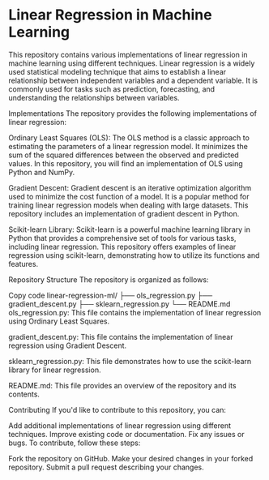# Linear Regression in Machine Learning
This repository contains various implementations of linear regression in machine learning using different techniques. Linear regression is a widely used statistical modeling technique that aims to establish a linear relationship between independent variables and a dependent variable. It is commonly used for tasks such as prediction, forecasting, and understanding the relationships between variables.

Implementations
The repository provides the following implementations of linear regression:

Ordinary Least Squares (OLS): The OLS method is a classic approach to estimating the parameters of a linear regression model. It minimizes the sum of the squared differences between the observed and predicted values. In this repository, you will find an implementation of OLS using Python and NumPy.

Gradient Descent: Gradient descent is an iterative optimization algorithm used to minimize the cost function of a model. It is a popular method for training linear regression models when dealing with large datasets. This repository includes an implementation of gradient descent in Python.

Scikit-learn Library: Scikit-learn is a powerful machine learning library in Python that provides a comprehensive set of tools for various tasks, including linear regression. This repository offers examples of linear regression using scikit-learn, demonstrating how to utilize its functions and features.

Repository Structure
The repository is organized as follows:

Copy code
linear-regression-ml/
  ├── ols_regression.py
  ├── gradient_descent.py
  ├── sklearn_regression.py
  └── README.md
ols_regression.py: This file contains the implementation of linear regression using Ordinary Least Squares.

gradient_descent.py: This file contains the implementation of linear regression using Gradient Descent.

sklearn_regression.py: This file demonstrates how to use the scikit-learn library for linear regression.

README.md: This file provides an overview of the repository and its contents.

Contributing
If you'd like to contribute to this repository, you can:

Add additional implementations of linear regression using different techniques.
Improve existing code or documentation.
Fix any issues or bugs.
To contribute, follow these steps:

Fork the repository on GitHub.
Make your desired changes in your forked repository.
Submit a pull request describing your changes.

